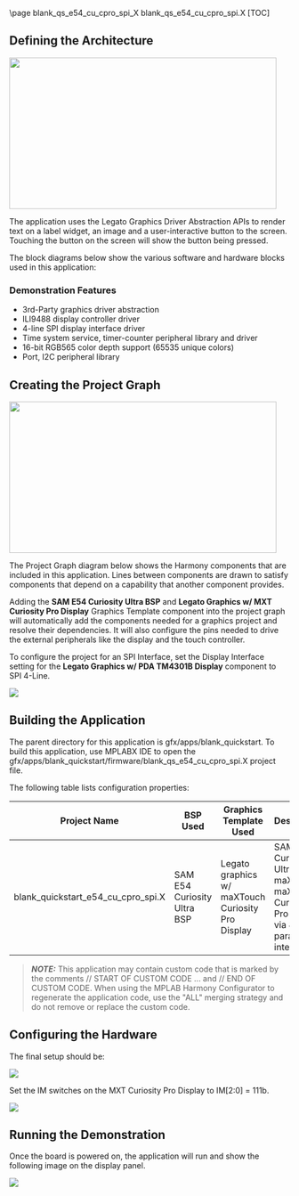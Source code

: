 \page blank_qs_e54_cu_cpro_spi_X blank_qs_e54_cu_cpro_spi.X
[TOC]

## Defining the Architecture

<img src="legato_qs_e54_cult_cpro_spi_arch.png" width="480" height="272" />

The application uses the Legato Graphics Driver Abstraction APIs to render text on a label widget, an image and a user-interactive button to the screen. Touching the button on the screen will show the button being pressed. 

The block diagrams below show the various software and hardware blocks used in this application:

### Demonstration Features 

* 3rd-Party graphics driver abstraction 
* ILI9488 display controller driver 
* 4-line SPI display interface driver 
* Time system service, timer-counter peripheral library and driver 
* 16-bit RGB565 color depth support (65535 unique colors) 
* Port, I2C peripheral library 

## Creating the Project Graph

<img src="legato_qs_e54_cult_cpro_spi_pg.png" width="480" height="272" />

 The Project Graph diagram below shows the Harmony components that are included in this application. Lines between components are drawn to satisfy components that depend on a capability that another component provides.

Adding the **SAM E54 Curiosity Ultra BSP** and **Legato Graphics w/ MXT Curiosity Pro Display** Graphics Template component into the project graph will automatically add the components needed for a graphics project and resolve their dependencies. It will also configure the pins needed to drive the external peripherals like the display and the touch controller.

To configure the project for an SPI Interface, set the Display Interface setting for the **Legato Graphics w/ PDA TM4301B Display** component to SPI 4-Line.

<img src="legato_qs_e54_cult_cpro_spi_pg1.png" />

## Building the Application

The parent directory for this application is gfx/apps/blank_quickstart. To build this application, use MPLABX IDE to open the gfx/apps/blank_quickstart/firmware/blank_qs_e54_cu_cpro_spi.X project file.

The following table lists configuration properties:  

| Project Name  | BSP Used |Graphics Template Used | Description |
|---------------| ---------|---------------| ---------|
| blank_quickstart_e54_cu_cpro_spi.X | SAM E54 Curiosity Ultra BSP | Legato graphics w/ maXTouch Curiosity Pro Display  | SAM E54 Curiosity Ultra w/ maXTouch maXTouch Curiosity Pro display via 8-bit parallel interface |

> **_NOTE:_**  This application may contain custom code that is marked by the comments // START OF CUSTOM CODE ... and // END OF CUSTOM CODE. When using the MPLAB Harmony Configurator to regenerate the application code, use the "ALL" merging strategy and do not remove or replace the custom code.

## Configuring the Hardware

The final setup should be:

<img src="legato_qs_e54_cult_cpro_spi_conf1.png"/>

Set the IM switches on the MXT Curiosity Pro Display to IM[2:0] = 111b. 

<img src="legato_qs_e54_cult_cpro_spi_conf2.png" />

## Running the Demonstration

Once the board is powered on, the application will run and show the following image on the display panel.

<img src="blank_qs_mzda_intddr_sk_meb2_wqvga.png"/>
